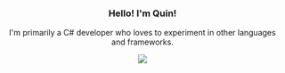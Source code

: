 <div align="center">
<h3>Hello! I'm Quin!</h3>  
  <p align="center">I'm primarily a C# developer who loves to experiment in other languages and frameworks.</p>
  <img src="https://github-readme-stats.vercel.app/api?username=quinchs&count_private=true&title_color=fefefe&bg_color=36393f&text_color=fefefe&show_icons=true&hide_border=true&custom_title=Quinch's%20Github%20Stats">
</div>
